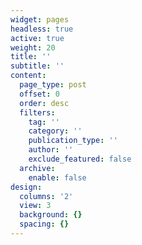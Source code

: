 ```yaml
---
widget: pages
headless: true
active: true
weight: 20
title: ''
subtitle: ''
content:
  page_type: post
  offset: 0
  order: desc
  filters:
    tag: ''
    category: ''
    publication_type: ''
    author: ''
    exclude_featured: false
  archive:
    enable: false
design:
  columns: '2'
  view: 3
  background: {}
  spacing: {}
---
```

